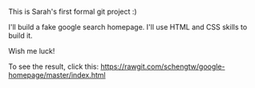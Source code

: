 This is Sarah's first formal git project :)

I'll build a fake google search homepage.
I'll use HTML and CSS skills to build it.

Wish me luck!

To see the result, click this:
https://rawgit.com/schengtw/google-homepage/master/index.html

